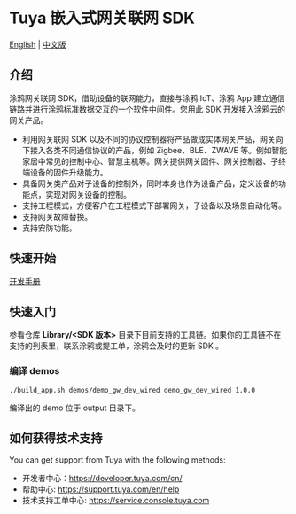 # Tuya 嵌入式网关联网 SDK

[English](README.md) | [中文版](README_cn.md)

## 介绍
涂鸦网关联网 SDK，借助设备的联网能力，直接与涂鸦 IoT、涂鸦 App 建立通信链路并进行涂鸦标准数据交互的一个软件中间件。您用此 SDK 开发接入涂鸦云的网关产品。

* 利用网关联网 SDK 以及不同的协议控制器将产品做成实体网关产品，网关向下接入各类不同通信协议的产品，例如 Zigbee、BLE、ZWAVE 等。例如智能家居中常见的控制中心、智慧主机等。网关提供网关固件、网关控制器、子终端设备的固件升级能力。
* 具备网关类产品对子设备的控制外，同时本身也作为设备产品，定义设备的功能点，实现对网关设备的控制。
* 支持工程模式，方便客户在工程模式下部署网关，子设备以及场景自动化等。
* 支持网关故障替换。
* 支持安防功能。

## 快速开始

[开发手册](https://developer.tuya.com/cn/docs/iot/smart-product-solution/product-solutiongateway/gateway-link-sdk-access-solution/tuya-gateway-link-sdk-development-manual?id=K9ducoah42rl2)

## 快速入门
  参看仓库 **Library/<SDK 版本>** 目录下目前支持的工具链。如果你的工具链不在支持的列表里，联系涂鸦或提工单，涂鸦会及时的更新 SDK 。

  ### 编译 demos

  ```
  ./build_app.sh demos/demo_gw_dev_wired demo_gw_dev_wired 1.0.0
  ```
  编译出的 demo 位于 output 目录下。

## 如何获得技术支持
You can get support from Tuya with the following methods:

- 开发者中心：https://developer.tuya.com/cn/
- 帮助中心: https://support.tuya.com/en/help
- 技术支持工单中心: https://service.console.tuya.com


